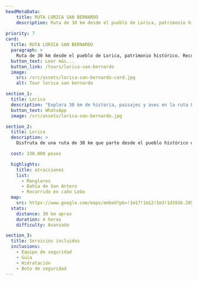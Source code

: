 ```yaml
---
headMetaData: 
    title: RUTA LORICA SAN BERNARDO 
    description: Ruta de 30 km desde el pueblo de Lorica, patrimonio histórico. Recorre diversos paisajes en la cuenca del río Sinú, visitando comunidades ribereñas y disfrutando de la observación de aves.
    
priority: 7
card:
  title: RUTA LORICA SAN BERNARDO
  paragraph: >
    Ruta de 30 km desde el pueblo de Lorica, patrimonio histórico. Recorre diversos paisajes en la cuenca del río Sinú, visitando comunidades ribereñas y disfrutando de la observación de aves.
  button_text: Leer más...
  button_link: /tours/lorica-san-bernardo
  image:
    src: /src/assets/lorica-san-bernardo-card.jpg
    alt: Tour lorica san bernardo

section_1:
  title: Lorica
  description: "Explora 30 km de historia, paisajes y aves en la ruta Lorica San Bernardo."
  button_text: WhatsApp
  image: /src/assets/lorica-san-bernardo.jpg

section_2:
  title: Lorica
  description: >
    Disfruta de una ruta de 30 km que parte desde el pueblo histórico de Lorica, un patrimonio de la historia de nuestro país. En el recorrido, podrás apreciar los diferentes paisajes que nos ofrece la cuenca del río Sinú, visitar comunidades ribereñas y todo esto en compañía de diversas especies de aves que te acompañarán a lo largo de esta aventura.

  cost: 330.000 pesos

  highlights:
    title: atracciones
    list:
      - Manglares
      - Bahía de San Antero
      - Recorrido en caño Lobo
  map:
    src: https://www.google.com/maps/embed?pb=!1m17!1m12!1m3!1d3936.2059757100983!2d-75.675461!3d9.403315!2m3!1f0!2f0!3f0!3m2!1i1024!2i768!4f13.1!3m2!1m1!2zOcKwMjQnMTEuOSJOIDc1wrA0MCczMS43Ilc!5e0!3m2!1sen!2sco!4v1707223030348!5m2!1sen!2sco
  stats:
    distance: 30 km aprox
    duration: 4 horas
    difficulty: Avanzado

section_3:
  title: Servicios incluidos
  inclusions:
    - Equipo de seguridad
    - Guía
    - Hidratación
    - Boto de seguridad
---
```

